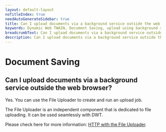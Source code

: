 ```yaml
---
layout: default-layout
noTitleIndex: true
needAutoGenerateSidebar: true
title: Can I upload documents via a background service outside the web browser?
keywords: Dynamic Web TWAIN, Document Saving, upload using background service
breadcrumbText: Can I upload documents via a background service outside the web browser?
description: Can I upload documents via a background service outside the web browser?
---
```


# Document Saving

## Can I upload documents via a background service outside the web browser?

Yes. You can use the File Uploader to create and run an upload job.

The File Uploader is an independent component that is dedicated to file uploading. It can be used seamlessly with DWT.

Please check here for more information: <a href="https://www.dynamsoft.com/web-twain/docs/indepth/features/output.html?ver=latest#http-with-the-file-uploader" target="_blank">HTTP with the File Uploader</a>.
